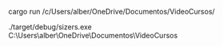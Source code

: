 cargo run /c/Users/alber/OneDrive/Documentos/VideoCursos/

 ./target/debug/sizers.exe C:\Users\alber\OneDrive\Documentos\VideoCursos